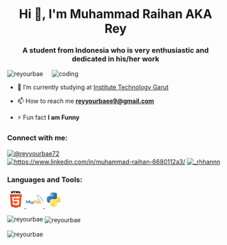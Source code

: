 <h1 align="center">Hi 👋, I'm Muhammad Raihan AKA Rey</h1>
<h3 align="center">A student from Indonesia who is very enthusiastic and dedicated in his/her work</h3>

<img align="right" alt="coding" width="400" src="https://mir-s3-cdn-cf.behance.net/project_modules/hd/06f21a161921919.63cd7887d0a70.gif">

<p align="left"> <img src="https://komarev.com/ghpvc/?username=reyourbae&label=Profile%20views&color=0e75b6&style=flat" alt="reyourbae" /> </p>

- 🔭 I’m currently studying at [Institute Technology Garut](https://www.itg.ac.id/)

- 📫 How to reach me **reyyourbaee9@gmail.com**

- ⚡ Fun fact **I am Funny**

<h3 align="left">Connect with me:</h3>
<p align="left">
<a href="https://twitter.com/@reyyourbae72" target="blank"><img align="center" src="https://raw.githubusercontent.com/rahuldkjain/github-profile-readme-generator/master/src/images/icons/Social/twitter.svg" alt="@reyyourbae72" height="30" width="40" /></a>
<a href="https://linkedin.com/in/https://www.linkedin.com/in/muhammad-raihan-6680112a3/" target="blank"><img align="center" src="https://raw.githubusercontent.com/rahuldkjain/github-profile-readme-generator/master/src/images/icons/Social/linked-in-alt.svg" alt="https://www.linkedin.com/in/muhammad-raihan-6680112a3/" height="30" width="40" /></a>
<a href="https://instagram.com/_rhhannn" target="blank"><img align="center" src="https://raw.githubusercontent.com/rahuldkjain/github-profile-readme-generator/master/src/images/icons/Social/instagram.svg" alt="_rhhannn" height="30" width="40" /></a>
</p>

<h3 align="left">Languages and Tools:</h3>
<p align="left"> <a href="https://www.w3.org/html/" target="_blank" rel="noreferrer"> <img src="https://raw.githubusercontent.com/devicons/devicon/master/icons/html5/html5-original-wordmark.svg" alt="html5" width="40" height="40"/> </a> <a href="https://www.mysql.com/" target="_blank" rel="noreferrer"> <img src="https://raw.githubusercontent.com/devicons/devicon/master/icons/mysql/mysql-original-wordmark.svg" alt="mysql" width="40" height="40"/> </a> <a href="https://www.python.org" target="_blank" rel="noreferrer"> <img src="https://raw.githubusercontent.com/devicons/devicon/master/icons/python/python-original.svg" alt="python" width="40" height="40"/> </a> </p>

<p><img align="left" src="https://github-readme-stats.vercel.app/api/top-langs?username=reyourbae&show_icons=true&locale=en&layout=compact" alt="reyourbae" /></p>

<p>&nbsp;<img align="center" src="https://github-readme-stats.vercel.app/api?username=reyourbae&show_icons=true&locale=en" alt="reyourbae" /></p>

<p><img align="center" src="https://github-readme-streak-stats.herokuapp.com/?user=reyourbae&" alt="reyourbae" /></p>
